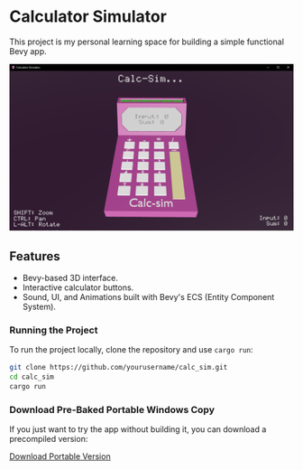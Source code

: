 # Calculator Simulator

This project is my personal learning space for building a simple functional Bevy app.

![Screenshot of Calculator Simulator running.](./assets/images/in_sim.png)

## Features

- Bevy-based 3D interface.
- Interactive calculator buttons.
- Sound, UI, and Animations built with Bevy's ECS (Entity Component System).

### Running the Project

To run the project locally, clone the repository and use `cargo run`:

```sh
git clone https://github.com/yourusername/calc_sim.git
cd calc_sim
cargo run
```

### Download Pre-Baked Portable Windows Copy

If you just want to try the app without building it, you can download a precompiled version:

[Download Portable Version](./versions/CalcSim_V0_1_portable.zip)
